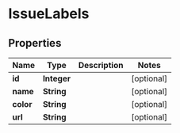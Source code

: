 # IssueLabels

## Properties
Name | Type | Description | Notes
------------ | ------------- | ------------- | -------------
**id** | **Integer** |  |  [optional]
**name** | **String** |  |  [optional]
**color** | **String** |  |  [optional]
**url** | **String** |  |  [optional]
